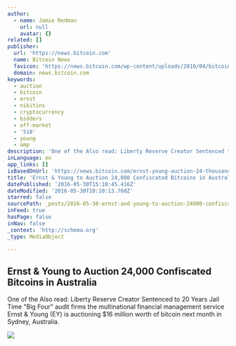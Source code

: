 ```yaml
---
author:
  - name: Jamie Redman
    url: null
    avatar: {}
related: []
publisher:
  url: 'https://news.bitcoin.com'
  name: Bitcoin News
  favicon: 'https://news.bitcoin.com/wp-content/uploads/2016/04/bitcoin_fav.png'
  domain: news.bitcoin.com
keywords:
  - auction
  - bitcoin
  - ernst
  - nikitins
  - cryptocurrency
  - bidders
  - off-market
  - '518'
  - young
  - amp
description: 'One of the Also read: Liberty Reserve Creator Sentenced to 20 Years Jail Time "Big Four" audit firms the multinational financial management service Ernst & Young (EY) is auctioning $16 million worth of bitcoin next month in Sydney, Australia.'
inLanguage: en
app_links: []
isBasedOnUrl: 'https://news.bitcoin.com/ernst-young-auction-24-thousand-btc/'
title: 'Ernst & Young to Auction 24,000 Confiscated Bitcoins in Australia'
datePublished: '2016-05-30T15:10:45.416Z'
dateModified: '2016-05-30T10:10:13.760Z'
starred: false
sourcePath: _posts/2016-05-30-ernst-and-young-to-auction-24000-confiscated-bitcoins-in-aust.md
inFeed: true
hasPage: false
inNav: false
_context: 'http://schema.org'
_type: MediaObject

---
```

<article style=""><h1>Ernst &amp; Young to Auction 24,000 Confiscated Bitcoins in Australia</h1><p>One of the Also read: Liberty Reserve Creator Sentenced to 20 Years Jail Time "Big Four" audit firms the multinational financial management service Ernst &amp; Young (EY) is auctioning $16 million worth of bitcoin next month in Sydney, Australia.</p><img src="https://news.bitcoin.com/wp-content/uploads/2016/05/Ernst-Young-Will-Auction-24-Thousand-BTC.jpg" /></article>